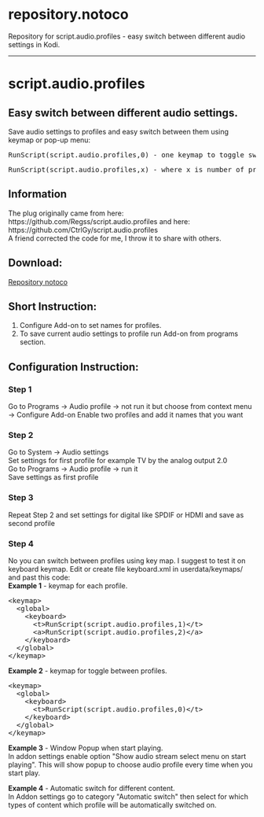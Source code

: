 # repository.notoco
Repository for script.audio.profiles - easy switch between different audio settings in Kodi.
<hr/>
<h1>script.audio.profiles</h1>
<h2>Easy switch between different audio settings.</h2>

Save audio settings to profiles and easy switch between them using keymap or pop-up menu:

<pre>RunScript(script.audio.profiles,0) - one keymap to toggle switch between two profiles. </pre>
<pre>RunScript(script.audio.profiles,x) - where x is number of profile</pre>

<h2>Information</h2>
The plug originally came from here: https://github.com/Regss/script.audio.profiles and here: https://github.com/CtrlGy/script.audio.profiles
<br/>A friend corrected the code for me, I throw it to share with others.

<h2>Download:</h2>
<a href="./repository.notoco.zip">Repository notoco</a>
<h2>Short Instruction:</h2>
<ol>
  <li>Configure Add-on to set names for profiles.</li>
  <li>To save current audio settings to profile run Add-on from programs section.</li>
</ol>

<h2>Configuration Instruction:</h2>

<h3>Step 1</h3>
Go to Programs -> Audio profile -> not run it but choose from context menu -> Configure Add-on
Enable two profiles and add it names that you want

<h3>Step 2</h3>
Go to System -> Audio settings</br>
Set settings for first profile for example TV by the analog output 2.0</br>
Go to Programs -> Audio profile -> run it</br>
Save settings as first profile</br>

<h3>Step 3</h3>
Repeat Step 2 and set settings for digital like SPDIF or HDMI and save as second profile

<h3>Step 4</h3>
No you can switch between profiles using key map. I suggest to test it on keyboard keymap.
Edit or create file keyboard.xml in userdata/keymaps/ and past this code:
</br>
<b>Example 1</b> - keymap for each profile.
<pre>
&lt;keymap>
  &lt;global>
    &lt;keyboard>
      &lt;t>RunScript(script.audio.profiles,1)&lt;/t>
      &lt;a>RunScript(script.audio.profiles,2)&lt;/a>
    &lt;/keyboard>
  &lt;/global>
&lt;/keymap>
</pre>

<b>Example 2</b> - keymap for toggle between profiles.
<pre>
&lt;keymap>
  &lt;global>
    &lt;keyboard>
      &lt;t>RunScript(script.audio.profiles,0)&lt;/t>
    &lt;/keyboard>
  &lt;/global>
&lt;/keymap>
</pre>

<b>Example 3</b> - Window Popup when start playing.</br>
In addon settings enable option "Show audio stream select menu on start playing". This will show popup to choose audio profile every time when you start play.

<b>Example 4</b> - Automatic switch for different content.</br>
In Addon settings go to category "Automatic switch" then select for which types of content which profile will be automatically switched on.

